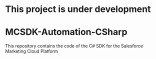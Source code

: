 # This project is under development

# MCSDK-Automation-CSharp
This repository contains the code of the C# SDK for the Salesforce Marketing Cloud Platform
